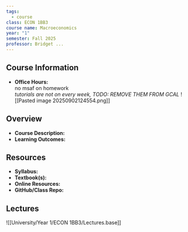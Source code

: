 ```yaml
---
tags:
  - course
class: ECON 1BB3
course name: Macroeconomics
year: "1"
semester: Fall 2025
professor: Bridget ...
---
```

## Course Information
- **Office Hours:**  
no msaf on homework   
*tutorials are not on every week, TODO: REMOVE THEM FROM GCAL*
![[Pasted image 20250902124554.png]]
## Overview
- **Course Description:**  
- **Learning Outcomes:**  

## Resources
- **Syllabus:**  
- **Textbook(s):**  
- **Online Resources:**  
- **GitHub/Class Repo:**  

## Lectures
![[University/Year 1/ECON 1BB3/Lectures.base]]